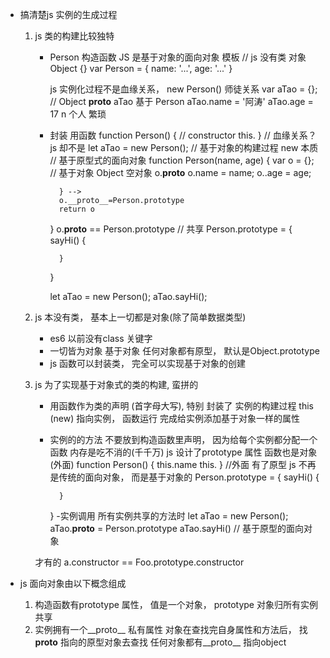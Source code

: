 - 搞清楚js 实例的生成过程
    1. js 类的构建比较独特
        - Person 构造函数
            JS 是基于对象的面向对象
            模板
            // js 没有类  对象  Object {}
            var Person = {
                name: '...',
                age: '...'
            }
            <!-- 空对象 -->
            js 实例化过程不是血缘关系， new Person()
            师徒关系
            var aTao = {}; // Object __proto__
            aTao 基于 Person
            aTao.name = '阿涛'
            aTao.age = 17
            n 个人 繁琐

        - 封装  用函数
            function Person() { // constructor
                this.
            }
            // 血缘关系？ js 却不是
            let aTao = new Person();
            // 基于对象的构建过程 new 本质
            // 基于原型式的面向对象
            function Person(name, age) {
                <!-- this.name = name -->
                var o = {}; // 基于对象 Object 空对象  o.__proto__
                o.name = name;
                o..age = age;
                
                } -->
                o.__proto__=Person.prototype
                return o
            }
            o.__proto__ == Person.prototype
            // 共享
            Person.prototype = {
                sayHi() {

                }
            }
            <!-- let aTao = Person(); -->
            let aTao = new Person();
            aTao.sayHi();

    2. js 本没有类， 基本上一切都是对象(除了简单数据类型)
        - es6 以前没有class 关键字
        - 一切皆为对象 基于对象 任何对象都有原型， 默认是Object.prototype
        - js 函数可以封装类， 完全可以实现基于对象的创建

    3. js 为了实现基于对象式的类的构建, 蛮拼的
        - 用函数作为类的声明 (首字母大写), 特别
            封装了 实例的构建过程
            this (new)  指向实例， 函数运行  完成给实例添加基于对象一样的属性
        - 实例的的方法 不要放到构造函数里声明， 因为给每个实例都分配一个函数
            内存是吃不消的(千千万)
            js 设计了prototype 属性  函数也是对象 (外面)
            function Person() {
                this.name
                this.
                <!-- new Person() -->
                <!-- constructor -->
            }
            //外面  有了原型 js 不再是传统的面向对象， 而是基于对象的
            Person.prototype = {
                sayHi() {

                }
            }
        -实例调用 所有实例共享的方法时
            let aTao = new Person();
            aTao.__proto__ = Person.prototype
            aTao.sayHi() // 基于原型的面向对象
         

         才有的 a.constructor == Foo.prototype.constructor

- js 面向对象由以下概念组成
    1. 构造函数有prototype 属性， 值是一个对象， prototype 对象归所有实例共享
    2. 实例拥有一个__proto__ 私有属性 对象在查找完自身属性和方法后， 
       找 __proto__ 指向的原型对象去查找
       任何对象都有__proto__ 指向object 